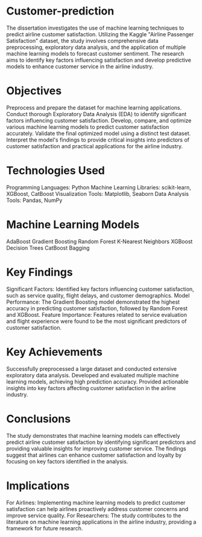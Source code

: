 # Customer-prediction

The dissertation investigates the use of machine learning techniques to predict airline customer satisfaction. Utilizing the Kaggle "Airline Passenger Satisfaction" dataset, the study involves comprehensive data preprocessing, exploratory data analysis, and the application of multiple machine learning models to forecast customer sentiment. The research aims to identify key factors influencing satisfaction and develop predictive models to enhance customer service in the airline industry.

# Objectives
Preprocess and prepare the dataset for machine learning applications.<br/>
Conduct thorough Exploratory Data Analysis (EDA) to identify significant factors influencing customer satisfaction.
Develop, compare, and optimize various machine learning models to predict customer satisfaction accurately.
Validate the final optimized model using a distinct test dataset.
Interpret the model's findings to provide critical insights into predictors of customer satisfaction and practical applications for the airline industry.
# Technologies Used
Programming Languages: Python
Machine Learning Libraries: scikit-learn, XGBoost, CatBoost
Visualization Tools: Matplotlib, Seaborn
Data Analysis Tools: Pandas, NumPy

# Machine Learning Models
AdaBoost
Gradient Boosting
Random Forest
K-Nearest Neighbors
XGBoost
Decision Trees
CatBoost
Bagging
# Key Findings
Significant Factors: Identified key factors influencing customer satisfaction, such as service quality, flight delays, and customer demographics.
Model Performance: The Gradient Boosting model demonstrated the highest accuracy in predicting customer satisfaction, followed by Random Forest and XGBoost.
Feature Importance: Features related to service evaluation and flight experience were found to be the most significant predictors of customer satisfaction.
# Key Achievements
Successfully preprocessed a large dataset and conducted extensive exploratory data analysis.
Developed and evaluated multiple machine learning models, achieving high prediction accuracy.
Provided actionable insights into key factors affecting customer satisfaction in the airline industry.
# Conclusions
The study demonstrates that machine learning models can effectively predict airline customer satisfaction by identifying significant predictors and providing valuable insights for improving customer service. The findings suggest that airlines can enhance customer satisfaction and loyalty by focusing on key factors identified in the analysis.

# Implications
For Airlines: Implementing machine learning models to predict customer satisfaction can help airlines proactively address customer concerns and improve service quality.
For Researchers: The study contributes to the literature on machine learning applications in the airline industry, providing a framework for future research.
